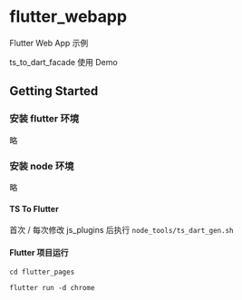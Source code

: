 # flutter_webapp

Flutter Web App 示例

ts_to_dart_facade 使用 Demo

## Getting Started

### 安装 flutter 环境

略

### 安装 node 环境

略

#### TS To Flutter

首次 / 每次修改 js_plugins 后执行 `node_tools/ts_dart_gen.sh`

#### Flutter 项目运行

`cd flutter_pages`

`flutter run -d chrome`

